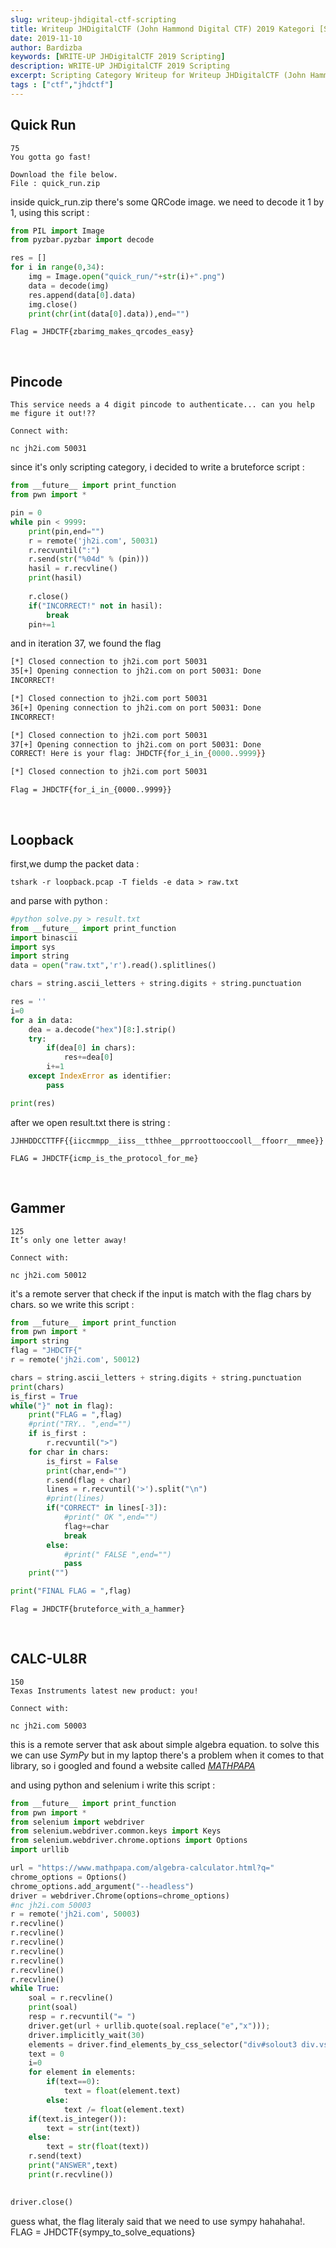 ```yaml
---
slug: writeup-jhdigital-ctf-scripting
title: Writeup JHDigitalCTF (John Hammond Digital CTF) 2019 Kategori [Scripting]
date: 2019-11-10
author: Bardizba
keywords: [WRITE-UP JHDigitalCTF 2019 Scripting]
description: WRITE-UP JHDigitalCTF 2019 Scripting
excerpt: Scripting Category Writeup for Writeup JHDigitalCTF (John Hammond Digital CTF) 2019
tags : ["ctf","jhdctf"]
---
```


## Quick Run
```
75
You gotta go fast!

Download the file below.
File : quick_run.zip
```
inside quick_run.zip there's some QRCode image.
we need to decode it 1 by 1, using this script :

```python
from PIL import Image
from pyzbar.pyzbar import decode

res = []
for i in range(0,34):
    img = Image.open("quick_run/"+str(i)+".png")
    data = decode(img)
    res.append(data[0].data)
    img.close()
    print(chr(int(data[0].data)),end="")
``` 

    Flag = JHDCTF{zbarimg_makes_qrcodes_easy}

<br/>

## Pincode
```75
This service needs a 4 digit pincode to authenticate... can you help me figure it out!??

Connect with:

nc jh2i.com 50031
```

since it's only scripting category, i decided to write a bruteforce script :
```python
from __future__ import print_function
from pwn import *

pin = 0
while pin < 9999:
    print(pin,end="")
    r = remote('jh2i.com', 50031)
    r.recvuntil(":")
    r.send(str("%04d" % (pin)))
    hasil = r.recvline()
    print(hasil)
    
    r.close()
    if("INCORRECT!" not in hasil):
        break
    pin+=1
```

and in iteration 37, we found the flag
```bash
[*] Closed connection to jh2i.com port 50031
35[+] Opening connection to jh2i.com on port 50031: Done
INCORRECT!

[*] Closed connection to jh2i.com port 50031
36[+] Opening connection to jh2i.com on port 50031: Done
INCORRECT!

[*] Closed connection to jh2i.com port 50031
37[+] Opening connection to jh2i.com on port 50031: Done
CORRECT! Here is your flag: JHDCTF{for_i_in_{0000..9999}}

[*] Closed connection to jh2i.com port 50031
```

    Flag = JHDCTF{for_i_in_{0000..9999}}

<br/>

## Loopback

first,we dump the packet data :

    tshark -r loopback.pcap -T fields -e data > raw.txt

and parse with python :
```python
#python solve.py > result.txt
from __future__ import print_function
import binascii
import sys
import string
data = open("raw.txt",'r').read().splitlines()

chars = string.ascii_letters + string.digits + string.punctuation

res = ''
i=0
for a in data:
    dea = a.decode("hex")[8:].strip()
    try:
        if(dea[0] in chars):
            res+=dea[0]
        i+=1
    except IndexError as identifier:
        pass

print(res)
```

after we open result.txt there is string :

```
JJHHDDCCTTFF{{iiccmmpp__iiss__tthhee__pprroottooccooll__ffoorr__mmee}}

FLAG = JHDCTF{icmp_is_the_protocol_for_me}
```

<br/>

## Gammer
```
125
It’s only one letter away!

Connect with:

nc jh2i.com 50012
```

it's a remote server that check if the input is match with the flag chars by chars. so we write this script :
```python
from __future__ import print_function
from pwn import *
import string
flag = "JHDCTF{"
r = remote('jh2i.com', 50012)

chars = string.ascii_letters + string.digits + string.punctuation
print(chars)
is_first = True
while("}" not in flag):
    print("FLAG = ",flag)
    #print("TRY.. ",end="")
    if is_first :
        r.recvuntil(">")
    for char in chars:
        is_first = False
        print(char,end="")
        r.send(flag + char)
        lines = r.recvuntil('>').split("\n")
        #print(lines)
        if("CORRECT" in lines[-3]):
            #print(" OK ",end="")
            flag+=char
            break
        else:
            #print(" FALSE ",end="")
            pass
    print("")

print("FINAL FLAG = ",flag)
```

    Flag = JHDCTF{bruteforce_with_a_hammer}

<br/>

## CALC-UL8R
```
150
Texas Instruments latest new product: you!

Connect with:

nc jh2i.com 50003
```
this is a remote server that ask about simple algebra equation. to solve this we can use *SymPy* but in my laptop there's a problem when it comes to that library, so i googled and found a website called *<a href="https://www.mathpapa.com/">MATHPAPA</a>*

and using python and selenium i write this script :
```python
from __future__ import print_function
from pwn import *
from selenium import webdriver
from selenium.webdriver.common.keys import Keys
from selenium.webdriver.chrome.options import Options  
import urllib

url = "https://www.mathpapa.com/algebra-calculator.html?q="
chrome_options = Options()  
chrome_options.add_argument("--headless")  
driver = webdriver.Chrome(options=chrome_options)
#nc jh2i.com 50003
r = remote('jh2i.com', 50003)
r.recvline()
r.recvline()
r.recvline()
r.recvline()
r.recvline()
r.recvline()
r.recvline()
while True:
    soal = r.recvline()
    print(soal)
    resp = r.recvuntil("= ")
    driver.get(url + urllib.quote(soal.replace("e","x")));
    driver.implicitly_wait(30)
    elements = driver.find_elements_by_css_selector("div#solout3 div.vspacediv fmath mn")
    text = 0
    i=0
    for element in elements:
        if(text==0):
            text = float(element.text)
        else:
            text /= float(element.text)
    if(text.is_integer()):
        text = str(int(text))
    else:
        text = str(float(text))
    r.send(text)
    print("ANSWER",text)
    print(r.recvline())
    

driver.close()   
```
guess what, the flag literaly said that we need to use sympy hahahaha!.
FLAG = JHDCTF{sympy_to_solve_equations}

